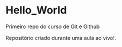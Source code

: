 # Hello_World
<p>Primeiro repo  do  curso de Git e  Github </p>
<p>Repositório criado durante uma aula ao vivo!.</p>
